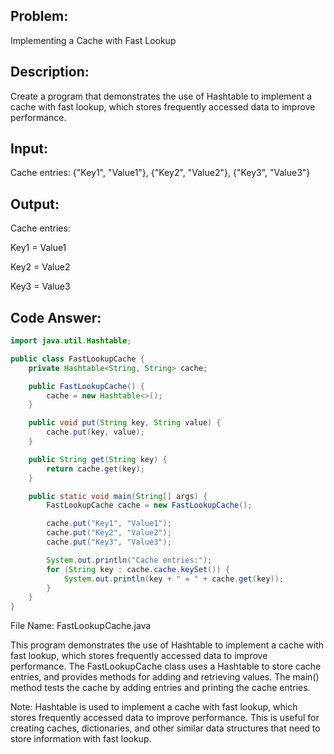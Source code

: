 ## Problem: 
Implementing a Cache with Fast Lookup

## Description: 
Create a program that demonstrates the use of Hashtable to implement a cache with fast lookup, which stores frequently accessed data to improve performance.

## Input:

Cache entries: {"Key1", "Value1"}, {"Key2", "Value2"}, {"Key3", "Value3"}

## Output:

Cache entries:

Key1 = Value1

Key2 = Value2

Key3 = Value3

## Code Answer:
```Java
import java.util.Hashtable;

public class FastLookupCache {
    private Hashtable<String, String> cache;

    public FastLookupCache() {
        cache = new Hashtable<>();
    }

    public void put(String key, String value) {
        cache.put(key, value);
    }

    public String get(String key) {
        return cache.get(key);
    }

    public static void main(String[] args) {
        FastLookupCache cache = new FastLookupCache();

        cache.put("Key1", "Value1");
        cache.put("Key2", "Value2");
        cache.put("Key3", "Value3");

        System.out.println("Cache entries:");
        for (String key : cache.cache.keySet()) {
            System.out.println(key + " = " + cache.get(key));
        }
    }
}
```

File Name: FastLookupCache.java

This program demonstrates the use of Hashtable to implement a cache with fast lookup, which stores frequently accessed data to improve performance. The FastLookupCache class uses a Hashtable to store cache entries, and provides methods for adding and retrieving values. The main() method tests the cache by adding entries and printing the cache entries.

Note: Hashtable is used to implement a cache with fast lookup, which stores frequently accessed data to improve performance. This is useful for creating caches, dictionaries, and other similar data structures that need to store information with fast lookup.